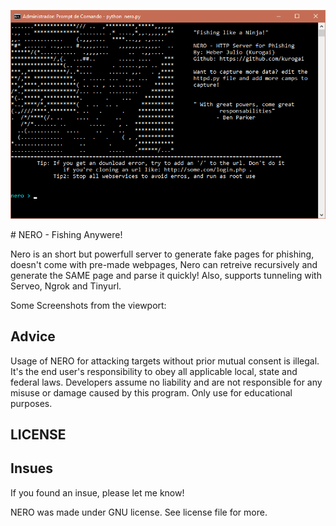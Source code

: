 <p align="center"> 
    <img src="/images/main.png">
</p>
# NERO - Fishing Anywere!

Nero is an short but powerfull server to generate fake pages for phishing, doesn't come with pre-made webpages, Nero can retreive recursively and generate the SAME page and parse it quickly! Also, supports tunneling with Serveo, Ngrok and Tinyurl.

Some Screenshots from the viewport:

## Advice

Usage of NERO for attacking targets without prior mutual consent is illegal. It's the end user's responsibility to obey all applicable local, state and federal laws. Developers assume no liability and are not responsible for any misuse or damage caused by this program. Only use for educational purposes.

## LICENSE

## Insues

If you found an insue, please let me know!

NERO was made under GNU license. See license file for more.
